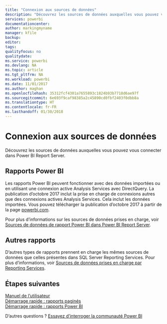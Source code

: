 ```yaml
---
title: "Connexion aux sources de données"
description: "Découvrez les sources de données auxquelles vous pouvez vous connecter dans Power BI Report Server."
services: powerbi
documentationcenter: 
author: markingmyname
manager: kfile
backup: 
editor: 
tags: 
qualityfocus: no
qualitydate: 
ms.service: powerbi
ms.devlang: NA
ms.topic: article
ms.tgt_pltfrm: NA
ms.workload: powerbi
ms.date: 11/01/2017
ms.author: maghan
ms.openlocfilehash: 35312fcf4301a7655893c1824b93b7718d6ae97f
ms.sourcegitcommit: 6e693f9caf98385a2c45890cd0fbf2403f0dbb8a
ms.translationtype: HT
ms.contentlocale: fr-FR
ms.lasthandoff: 01/30/2018
---
```

# <a name="connecting-to-data-sources"></a>Connexion aux sources de données
Découvrez les sources de données auxquelles vous pouvez vous connecter dans Power BI Report Server.

## <a name="power-bi-reports"></a>Rapports Power BI
Les rapports Power BI peuvent fonctionner avec des données importées ou en utilisant une connexion active Analysis Services avec DirectQuery. La publication d’octobre 2017 inclut la prise en charge de connexions autres que des connexions actives Analysis Services. Cela inclut les données importées. Vous pouvez télécharger la publication d’octobre 2017 à partir de la page [powerbi.com](https://powerbi.microsoft.com/report-server/).

Pour plus d’informations sur les sources de données prises en charge, voir [Sources de données de rapport Power BI dans Power BI Report Server](data-sources.md).

## <a name="other-reports"></a>Autres rapports
D’autres types de rapports prennent en charge les mêmes sources de données que celles présentes dans SQL Server Reporting Services. Pour plus d’informations, voir [Sources de données prises en charge par Reporting Services](https://docs.microsoft.com/sql/reporting-services/report-data/data-sources-supported-by-reporting-services-ssrs).

## <a name="next-steps"></a>Étapes suivantes
[Manuel de l’utilisateur](user-handbook-overview.md)  
[Démarrage rapide : rapports paginés](quickstart-create-paginated-report.md)  
[Démarrage rapide : rapports Power BI](quickstart-create-powerbi-report.md)

D’autres questions ? [Essayez d’interroger la communauté Power BI](https://community.powerbi.com/)

